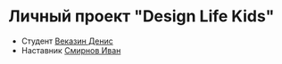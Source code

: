 # Личный проект "Design Life Kids"
* Студент [Веказин Денис](http://t.me/capbigmast)
* Наставник [Смирнов Иван](http://t.me/ducker_t)